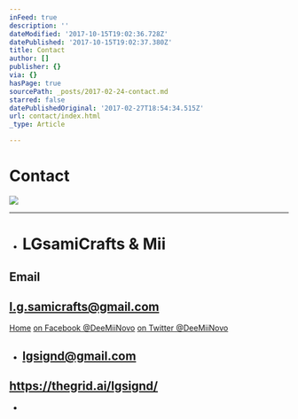 ```yaml
---
inFeed: true
description: ''
dateModified: '2017-10-15T19:02:36.728Z'
datePublished: '2017-10-15T19:02:37.380Z'
title: Contact
author: []
publisher: {}
via: {}
hasPage: true
sourcePath: _posts/2017-02-24-contact.md
starred: false
datePublishedOriginal: '2017-02-27T18:54:34.515Z'
url: contact/index.html
_type: Article

---
```

# Contact
![](https://the-grid-user-content.s3-us-west-2.amazonaws.com/1d5337f4-18c4-4685-a8f0-0a299b1ec8d7.jpg)

---

* # LGsamiCrafts & Mii

## **Email**

## l.g.samicrafts@gmail.com
[Home][0]
[on Facebook @DeeMiiNovo][1]
[on Twitter @DeeMiiNovo][2]

* ## lgsignd@gmail.com

## https://thegrid.ai/lgsignd/

* 

[0]: https://thegrid.ai/lgsamicrafts/
[1]: https://www.facebook.com/DeeMiiNovo/
[2]: https://twitter.com/DeeMiiNovo